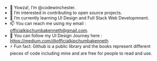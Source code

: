 - 👋 Yowza!, I’m @codewinchester.
- 👀 I’m interested in contributing to open source projects.
- 🌱 I’m currently learning UI Design and Full Stack Web Developmnent.
- 📫 You can reach me using my email : officialkipchumbakenneth@gmail.com.
- 📖 You can follow my UI Design Journey here : https://medium.com/@officialkipchumbakenneth
- ⚡ Fun fact: Github is a public library and the books represent different pieces of code including mine and are  free for people to read and use.  

<!---
codewinchester/codewinchester is a ✨ special ✨ repository because its `README.md` (this file) appears on your GitHub profile.
You can click the Preview link to take a look at your changes.
--->
